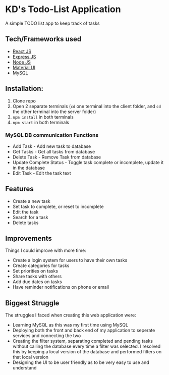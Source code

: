 # KD's Todo-List Application

A simple TODO list app to keep track of tasks

## Tech/Frameworks used
- [React JS](https://reactjs.org/)
- [Express JS](https://expressjs.com/)
- [Node JS](https://nodejs.org/en/)
- [Material UI](https://mui.com/)
- [MySQL](https://www.mysql.com/)

## Installation:
1. Clone repo
2. Open 2 separate terminals (``cd`` one terminal into the client folder, and ``cd`` the other terminal into the server folder)
3. ``npm install`` in both terminals
5. ``npm start`` in both terminals


### MySQL DB communication Functions
- Add Task
		- Add new task to database
- Get Tasks
		- Get all tasks from database
- Delete Task
		- Remove Task from database
- Update Complete Status
		- Toggle task complete or incomplete, update it in the database
- Edit Task
		- Edit the task text


## Features
- Create a new task
- Set task to complete, or reset to incomplete
- Edit the task
- Search for a task
- Delete tasks

## Improvements
Things I could improve with more time:

 - Create a login system for users to have their own tasks
 - Create categories for tasks
 - Set priorities on tasks
 - Share tasks with others
 - Add due dates on tasks
 - Have reminder notifications on phone or email

## Biggest Struggle
The struggles I faced when creating this web application were:
- Learning MySQL as this was my first time using MySQL
- Deploying both the front and back end of my application to seperate services and connecting the two
- Creating the filter system, separating completed and pending tasks without calling the database every time a filter was selected. I resolved this by keeping a local version of the database and performed filters on that local version
-   Designing the UI to be user friendly as to be very easy to use and understand

